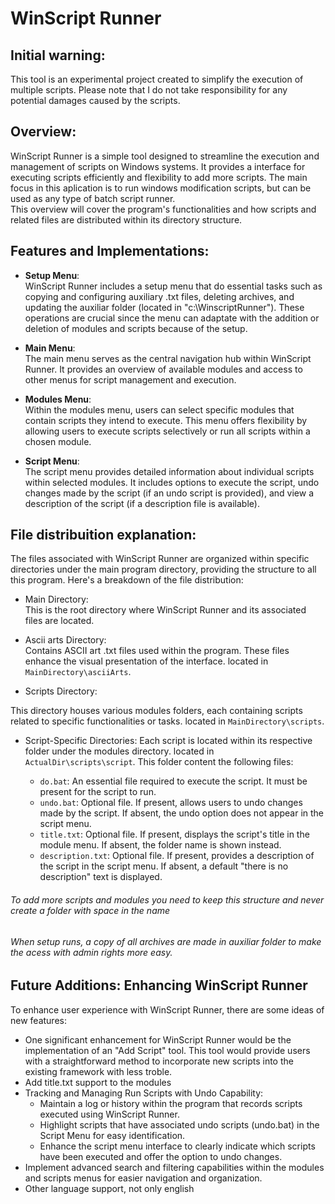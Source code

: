 # WinScript Runner
## Initial warning:
This tool is an experimental project created to simplify the execution of multiple scripts. Please note that I do not take responsibility for any potential damages caused by the scripts.

## Overview:
WinScript Runner is a simple tool designed to streamline the execution and management of scripts on Windows systems. It provides a interface for 
executing scripts efficiently and flexibility to add more scripts. The main focus in this aplication is to run windows modification scripts, but can be used as any type of batch script runner.<br>
This overview will cover the program's functionalities and how scripts and related files are distributed within its directory structure.


## Features and Implementations:
* <b>Setup Menu</b>:<br>
WinScript Runner includes a setup menu that do essential tasks such as copying and configuring auxiliary .txt files, deleting archives, and updating the auxiliar folder (located in "c:\WinscriptRunner"). 
These operations are crucial since the menu can adaptate with the addition or deletion of modules and scripts because of the setup. 

* <b>Main Menu</b>:<br>
The main menu serves as the central navigation hub within WinScript Runner. It provides an overview of available modules and access to other menus for script management and execution.

* <b>Modules Menu</b>:<br>
Within the modules menu, users can select specific modules that contain scripts they intend to execute. This menu offers flexibility by allowing users to execute scripts selectively or run all scripts within a chosen module.

* <b>Script Menu</b>:<br>
The script menu provides detailed information about individual scripts within selected modules. It includes options to execute the script, undo changes made by the script (if an undo script is provided),
and view a description of the script (if a description file is available).

## File distribuition explanation:
The files associated with WinScript Runner are organized within specific directories under the main program directory, providing the structure to all this program. Here's a breakdown of the file distribution:

* Main Directory:<br>
This is the root directory where WinScript Runner and its associated files are located.

* Ascii arts Directory:<br>
Contains ASCII art .txt files used within the program. These files enhance the visual presentation of the interface. located in `MainDirectory\asciiArts`.

* Scripts Directory:

This directory houses various modules folders, each containing scripts related to specific functionalities or tasks. located in `MainDirectory\scripts`.

* Script-Specific Directories:
Each script is located within its respective folder under the modules directory. located in `ActualDir\scripts\script`. This folder content the following files:

  * `do.bat`:
  An essential file required to execute the script. It must be present for the script to run.
  * `undo.bat`:
  Optional file. If present, allows users to undo changes made by the script. If absent, the undo option does not appear in the script menu.
  * `title.txt`:
  Optional file. If present, displays the script's title in the module menu. If absent, the folder name is shown instead.
  * `description.txt`:
  Optional file. If present, provides a description of the script in the script menu. If absent, a default "there is no description" text is displayed.

###### To add more scripts and modules you need to keep this structure and never create a folder with space in the name
###### When setup runs, a copy of all archives are made in auxiliar folder to make the acess with admin rights more easy.

## Future Additions: Enhancing WinScript Runner
To enhance user experience with WinScript Runner, there are some ideas of new features: 
  * One significant enhancement for WinScript Runner would be the implementation of an "Add Script" tool. This tool would provide users with a straightforward method to incorporate new scripts into the existing framework with less troble.
  * Add title.txt support to the modules
  * Tracking and Managing Run Scripts with Undo Capability:
     * Maintain a log or history within the program that records scripts executed using WinScript Runner.
     * Highlight scripts that have associated undo scripts (undo.bat) in the Script Menu for easy identification.
     * Enhance the script menu interface to clearly indicate which scripts have been executed and offer the option to undo changes.
  * Implement advanced search and filtering capabilities within the modules and scripts menus for easier navigation and organization.
  * Other language support, not only english

